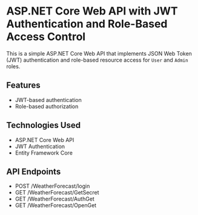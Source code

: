 # ASP.NET Core Web API with JWT Authentication and Role-Based Access Control

This is a simple ASP.NET Core Web API that implements JSON Web Token (JWT) authentication and role-based resource access for `User` and `Admin` roles.

## Features
- JWT-based authentication
- Role-based authorization

## Technologies Used
- ASP.NET Core Web API
- JWT Authentication
- Entity Framework Core

## API Endpoints
- POST /WeatherForecast/login
- GET /WeatherForecast/GetSecret
- GET /WeatherForecast/AuthGet
- GET /WeatherForecast/OpenGet
